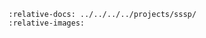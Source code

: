 ```{include} ../../../../projects/sssp/README.md
:relative-docs: ../../../../projects/sssp/
:relative-images:
```
